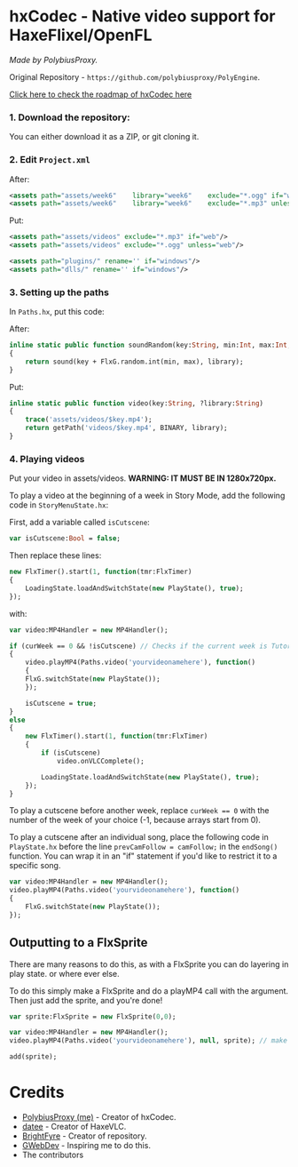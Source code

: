 # hxCodec - Native video support for HaxeFlixel/OpenFL
*Made by PolybiusProxy.*

Original Repository - `https://github.com/polybiusproxy/PolyEngine`.

[Click here to check the roadmap of hxCodec here](https://github.com/brightfyregit/Friday-Night-Funkin-Mp4-Video-Support/projects/1)
  
### 1. Download the repository:
You can either download it as a ZIP,
or git cloning it.

### 2. Edit `Project.xml`

After:

```xml
<assets path="assets/week6"    library="week6"    exclude="*.ogg" if="web"/>
<assets path="assets/week6"    library="week6"    exclude="*.mp3" unless="web"/>
```

Put:

```xml
<assets path="assets/videos" exclude="*.mp3" if="web"/>
<assets path="assets/videos" exclude="*.ogg" unless="web"/>

<assets path="plugins/" rename='' if="windows"/>
<assets path="dlls/" rename='' if="windows"/>
```

### 3. Setting up the paths

In `Paths.hx`, put this code:

After:
```haxe	
inline static public function soundRandom(key:String, min:Int, max:Int, ?library:String)
{
	return sound(key + FlxG.random.int(min, max), library);
}
```

Put:
```haxe
inline static public function video(key:String, ?library:String)
{
	trace('assets/videos/$key.mp4');
	return getPath('videos/$key.mp4', BINARY, library);
}
```

### 4. Playing videos

Put your video in assets/videos.
**WARNING: IT MUST BE IN 1280x720px.**

To play a video at the beginning of a week in Story Mode, add the following code in `StoryMenuState.hx`:

First, add a variable called `isCutscene`:

```haxe
var isCutscene:Bool = false;
```

Then replace these lines:

```haxe 
new FlxTimer().start(1, function(tmr:FlxTimer)
{
	LoadingState.loadAndSwitchState(new PlayState(), true);
});
```

with:

```haxe
var video:MP4Handler = new MP4Handler();

if (curWeek == 0 && !isCutscene) // Checks if the current week is Tutorial.
{
    video.playMP4(Paths.video('yourvideonamehere'), function()
    {
	FlxG.switchState(new PlayState());
    });

    isCutscene = true;
}
else
{
    new FlxTimer().start(1, function(tmr:FlxTimer)
    {
        if (isCutscene)
            video.onVLCComplete();

        LoadingState.loadAndSwitchState(new PlayState(), true);
    });
}
```

To play a cutscene before another week, replace `curWeek == 0` with the number of the week of your choice (-1, because arrays start from 0).

To play a cutscene after an individual song, place the following code in `PlayState.hx` before the line `prevCamFollow = camFollow;` in the `endSong()` function. You can wrap it in an "if" statement if you'd like to restrict it to a specific song.

```haxe
var video:MP4Handler = new MP4Handler();
video.playMP4(Paths.video('yourvideonamehere'), function()
{
	FlxG.switchState(new PlayState());
}); 
```

## Outputting to a FlxSprite

There are many reasons to do this, as with a FlxSprite you can do layering in play state. or where ever else.

To do this simply make a FlxSprite and do a playMP4 call with the argument. Then just add the sprite, and you're done!


```haxe
var sprite:FlxSprite = new FlxSprite(0,0);

var video:MP4Handler = new MP4Handler();
video.playMP4(Paths.video('yourvideonamehere'), null, sprite); // make the transition null so it doesn't take you out of this state

add(sprite);
```

# Credits

- [PolybiusProxy (me)](https://github.com/polybiusproxy) - Creator of hxCodec.
- [datee]() - Creator of HaxeVLC.
- [BrightFyre](https://github.com/brightfyregit) - Creator of repository.
- [GWebDev](https://github.com/GrowtopiaFli) - Inspiring me to do this.
- The contributors
